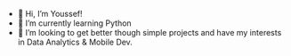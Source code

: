 - 👋 Hi, I’m Youssef!
- 🌱 I’m currently learning Python
- 💞️ I’m looking to get better though simple projects and have my interests in Data Analytics & Mobile Dev.


